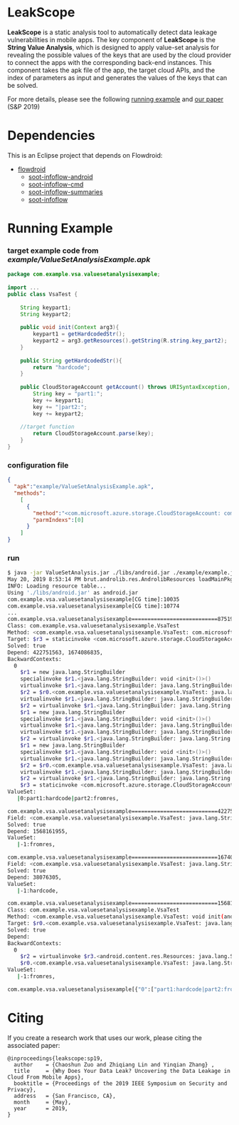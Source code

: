 #  LeakScope
**LeakScope** is a static analysis tool to automatically detect data leakage vulnerabilities in mobile apps. The key component of **LeakScope** is the **String Value Analysis**, which is designed to apply value-set analysis for revealing the possible values of the keys that are used by the cloud provider to connect the apps with the corresponding  back-end instances. This component takes the apk file of the app, the target cloud APIs, and the index of parameters as input and generates the values of the keys that can be solved.

For more details, please see the following [running example](#jump) and [our paper](http://web.cse.ohio-state.edu/~lin.3021/file/SP19.pdf) (S&P 2019)

# Dependencies
This is an Eclipse project that depends on Flowdroid:

- [flowdroid](https://github.com/secure-software-engineering/FlowDroid)
    - [soot-infoflow-android](https://github.com/secure-software-engineering/FlowDroid/tree/master/soot-infoflow-android "soot-infoflow-android")
    - [soot-infoflow-cmd](https://github.com/secure-software-engineering/FlowDroid/tree/master/soot-infoflow-cmd "soot-infoflow-cmd")
    - [soot-infoflow-summaries](https://github.com/secure-software-engineering/FlowDroid/tree/master/soot-infoflow-summaries "soot-infoflow-summaries")
    - [soot-infoflow](https://github.com/secure-software-engineering/FlowDroid/tree/master/soot-infoflow "soot-infoflow")
# <span id="jump">Running Example</span>

### target example code from *example/ValueSetAnalysisExample.apk*
```java
package com.example.vsa.valuesetanalysisexample;  
  
import ...
public class VsaTest {  
  
    String keypart1;  
    String keypart2;  
  
    public void init(Context arg3){  
        keypart1 = getHardcodedStr();  
        keypart2 = arg3.getResources().getString(R.string.key_part2);  
    }  
  
    public String getHardcodedStr(){  
        return "hardcode";  
    }  
  
    public CloudStorageAccount getAccount() throws URISyntaxException, InvalidKeyException {  
        String key = "part1:";  
        key += keypart1;  
        key += "|part2:";  
        key += keypart2; 
         
	//target function
        return CloudStorageAccount.parse(key);  
    }  
}
```
### configuration file
```json
{
  "apk":"example/ValueSetAnalysisExample.apk",
  "methods":
    [
      {
        "method":"<com.microsoft.azure.storage.CloudStorageAccount: com.microsoft.azure.storage.CloudStorageAccount parse(java.lang.String)>",
        "parmIndexs":[0]
      }
    ]
}
```
### run
```sh
$ java -jar ValueSetAnalysis.jar ./libs/android.jar ./example/example.json 
May 20, 2019 8:53:14 PM brut.androlib.res.AndrolibResources loadMainPkg
INFO: Loading resource table...
Using './libs/android.jar' as android.jar
com.example.vsa.valuesetanalysisexample[CG time]:10035
com.example.vsa.valuesetanalysisexample[CG time]:10774
...
com.example.vsa.valuesetanalysisexample===========================875195900===========================
Class: com.example.vsa.valuesetanalysisexample.VsaTest
Method: <com.example.vsa.valuesetanalysisexample.VsaTest: com.microsoft.azure.storage.CloudStorageAccount getAccount()>
Target: $r3 = staticinvoke <com.microsoft.azure.storage.CloudStorageAccount: com.microsoft.azure.storage.CloudStorageAccount parse(java.lang.String)>($r2)
Solved: true
Depend: 422751563, 1674086835, 
BackwardContexts: 
  0
    $r1 = new java.lang.StringBuilder
    specialinvoke $r1.<java.lang.StringBuilder: void <init>()>()
    virtualinvoke $r1.<java.lang.StringBuilder: java.lang.StringBuilder append(java.lang.String)>("part1:")
    $r2 = $r0.<com.example.vsa.valuesetanalysisexample.VsaTest: java.lang.String keypart1>
    virtualinvoke $r1.<java.lang.StringBuilder: java.lang.StringBuilder append(java.lang.String)>($r2)
    $r2 = virtualinvoke $r1.<java.lang.StringBuilder: java.lang.String toString()>()
    $r1 = new java.lang.StringBuilder
    specialinvoke $r1.<java.lang.StringBuilder: void <init>()>()
    virtualinvoke $r1.<java.lang.StringBuilder: java.lang.StringBuilder append(java.lang.String)>($r2)
    virtualinvoke $r1.<java.lang.StringBuilder: java.lang.StringBuilder append(java.lang.String)>("|part2:")
    $r2 = virtualinvoke $r1.<java.lang.StringBuilder: java.lang.String toString()>()
    $r1 = new java.lang.StringBuilder
    specialinvoke $r1.<java.lang.StringBuilder: void <init>()>()
    virtualinvoke $r1.<java.lang.StringBuilder: java.lang.StringBuilder append(java.lang.String)>($r2)
    $r2 = $r0.<com.example.vsa.valuesetanalysisexample.VsaTest: java.lang.String keypart2>
    virtualinvoke $r1.<java.lang.StringBuilder: java.lang.StringBuilder append(java.lang.String)>($r2)
    $r2 = virtualinvoke $r1.<java.lang.StringBuilder: java.lang.String toString()>()
    $r3 = staticinvoke <com.microsoft.azure.storage.CloudStorageAccount: com.microsoft.azure.storage.CloudStorageAccount parse(java.lang.String)>($r2)
ValueSet: 
   |0:part1:hardcode|part2:fromres,

com.example.vsa.valuesetanalysisexample===========================422751563===========================
Field: <com.example.vsa.valuesetanalysisexample.VsaTest: java.lang.String keypart2>
Solved: true
Depend: 1568161955, 
ValueSet: 
   |-1:fromres,

com.example.vsa.valuesetanalysisexample===========================1674086835===========================
Field: <com.example.vsa.valuesetanalysisexample.VsaTest: java.lang.String keypart1>
Solved: true
Depend: 38076305, 
ValueSet: 
   |-1:hardcode,

com.example.vsa.valuesetanalysisexample===========================1568161955===========================
Class: com.example.vsa.valuesetanalysisexample.VsaTest
Method: <com.example.vsa.valuesetanalysisexample.VsaTest: void init(android.content.Context)>
Target: $r0.<com.example.vsa.valuesetanalysisexample.VsaTest: java.lang.String keypart2> = $r2
Solved: true
Depend: 
BackwardContexts: 
  0
    $r2 = virtualinvoke $r3.<android.content.res.Resources: java.lang.String getString(int)>(2131427369)
    $r0.<com.example.vsa.valuesetanalysisexample.VsaTest: java.lang.String keypart2> = $r2
ValueSet: 
   |-1:fromres,

com.example.vsa.valuesetanalysisexample[{"0":["part1:hardcode|part2:fromres"]}]

```
# Citing

If you create a research work that uses our work, please citing the associated paper:
```
@inproceedings{leakscope:sp19,
  author    = {Chaoshun Zuo and Zhiqiang Lin and Yinqian Zhang} ,
  title     = {Why Does Your Data Leak? Uncovering the Data Leakage in Cloud From Mobile Apps},
  booktitle = {Proceedings of the 2019 IEEE Symposium on Security and Privacy},
  address   = {San Francisco, CA},
  month     = {May},
  year      = 2019,
}
```
